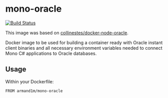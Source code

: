 # mono-oracle

[![Build Status](https://travis-ci.org/armand1m/docker-mono-oracle.svg?branch=master)](https://travis-ci.org/armand1m/docker-mono-oracle)

This image was based on [collinestes/docker-node-oracle](https://github.com/collinestes/docker-node-oracle).

Docker image to be used for building a container ready with Oracle instant client binaries and all necessary environment variables needed to connect Mono C# applications to Oracle databases.

## Usage

Within your Dockerfile:

```
FROM armand1m/mono-oracle
```
